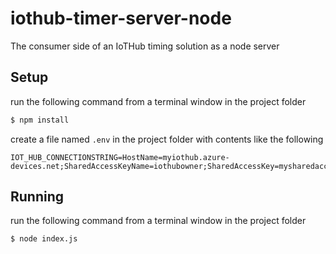 # iothub-timer-server-node
The consumer side of an IoTHub timing solution as a node server

## Setup

run the following command from a terminal window in the project folder

```bash
$ npm install
```

create a file named ```.env``` in the project folder with contents like the following

```
IOT_HUB_CONNECTIONSTRING=HostName=myiothub.azure-devices.net;SharedAccessKeyName=iothubowner;SharedAccessKey=mysharedaccesskey=
```

## Running

run the following command from a terminal window in the project folder

```bash
$ node index.js
```


